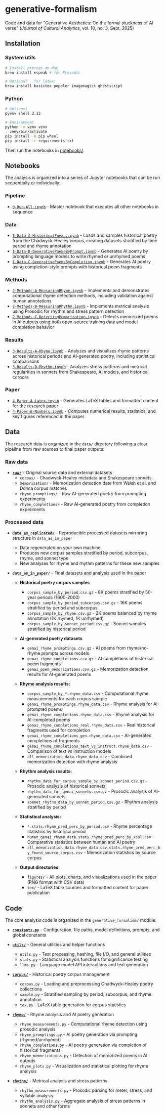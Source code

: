 # generative-formalism

Code and data for "Generative Aesthetics: On the formal stuckness of AI verse" (_Journal of Cultural Analytics_, vol. 10, no. 3, Sept. 2025)


## Installation

### System utils

```bash
# Install prereqs on Mac
brew install espeak # for Prosodic

# Optional - for latex:
brew install basictex poppler imagemagick ghostscript 
```


### Python

```bash
# Optional
pyenv shell 3.12

# Environment
python -m venv venv
. venv/bin/activate
pip install -U pip wheel
pip install -r requirements.txt
```

Then run the notebooks in [notebooks/](notebooks).


## Notebooks

The analysis is organized into a series of Jupyter notebooks that can be run sequentially or individually:

### Pipeline

- [`0-Run-All.ipynb`](notebooks/0-Run-All.ipynb) - Master notebook that executes all other notebooks in sequence

### Data

- [`1-Data-A-HistoricalPoems.ipynb`](notebooks/1-Data-A-HistoricalPoems.ipynb) - Loads and samples historical poetry from the Chadwyck-Healey corpus, creating datasets stratified by time period and rhyme annotation
- [`1-Data-B-GenerativePoemsByPrompt.ipynb`](notebooks/1-Data-B-GenerativePoemsByPrompt.ipynb) - Generates AI poetry by prompting language models to write rhymed or unrhymed poems
- [`1-Data-C-GenerativePoemsByCompletion.ipynb`](notebooks/1-Data-C-GenerativePoemsByCompletion.ipynb) - Generates AI poetry using completion-style prompts with historical poem fragments

### Methods

- [`2-Methods-A-MeasuringRhyme.ipynb`](notebooks/2-Methods-A-MeasuringRhyme.ipynb) - Implements and demonstrates computational rhyme detection methods, including validation against human annotations
- [`2-Methods-B-MeasuringRhythm.ipynb`](notebooks/2-Methods-B-MeasuringRhythm.ipynb) - Implements metrical analysis using Prosodic for rhythm and stress pattern detection
- [`2-Methods-C-DetectingMemorization.ipynb`](notebooks/2-Methods-C-DetectingMemorization.ipynb) - Detects memorized poems in AI outputs using both open-source training data and model completion behavior

### Results

- [`3-Results-A-Rhyme.ipynb`](notebooks/3-Results-A-Rhyme.ipynb) - Analyzes and visualizes rhyme patterns across historical periods and AI-generated poetry, including statistical comparisons
- [`3-Results-B-Rhythm.ipynb`](notebooks/3-Results-B-Rhythm.ipynb) - Analyzes stress patterns and metrical regularities in sonnets from Shakespeare, AI models, and historical corpora

### Paper

- [`4-Paper-A-Latex.ipynb`](notebooks/4-Paper-A-Latex.ipynb) - Generates LaTeX tables and formatted content for the research paper
- [`4-Paper-B-Numbers.ipynb`](notebooks/4-Paper-B-Numbers.ipynb) - Computes numerical results, statistics, and key figures referenced in the paper



## Data

The research data is organized in the `data/` directory following a clear pipeline from raw sources to final paper outputs:

### Raw data

- **[`raw/`](data/raw/)** - Original source data and external datasets
  - `corpus/` - Chadwyck-Healey metadata and Shakespeare sonnets
  - `memorization/` - Memorization detection data from Walsh et al. and Dolma corpus matches
  - `rhyme_promptings/` - Raw AI-generated poetry from prompting experiments
  - `rhyme_completions/` - Raw AI-generated poetry from completion experiments

### Processed data

- **[`data_as_replicated/`](data/data_as_replicated/)** - Reproducible processed datasets mirroring structure in `data_as_in_paper`
  - Data regenerated on your own machine
  - Produces new corpus samples stratified by period, subcorpus, rhyme, and sonnet type
  - New analyses for rhyme and rhythm patterns for these new samples

- **[`data_as_in_paper/`](data/data_as_in_paper/)** - Final datasets and analysis used in the paper

  * **Historical poetry corpus samples**
    - `corpus_sample_by_period.csv.gz` - 8K poems stratified by 50-year periods (1600-2000)
    - `corpus_sample_by_period_subcorpus.csv.gz` - 16K poems stratified by period and subcorpus
    - `corpus_sample_by_rhyme.csv.gz` - 2K poems balanced by rhyme annotation (1K rhymed, 1K unrhymed)
    - `corpus_sample_by_sonnet_period.csv.gz` - Sonnet samples stratified by historical period

  * **AI-generated poetry datasets**
    - `genai_rhyme_promptings.csv.gz` - AI poems from rhyme/no-rhyme prompts across models
    - `genai_rhyme_completions.csv.gz` - AI completions of historical poem fragments
    - `genai_poem_memorizations.csv.gz` - Memorization detection results for AI-generated poems

  * **Rhyme analysis results:**
    - `corpus_sample_by_*.rhyme_data.csv` - Computational rhyme measurements for each corpus sample
    - `genai_rhyme_promptings.rhyme_data.csv` - Rhyme analysis for AI-prompted poems
    - `genai_rhyme_completions.rhyme_data.csv` - Rhyme analysis for AI-completed poems
    - `genai_rhyme_completions_real.rhyme_data.csv` - Real historical fragments used for completion
    - `genai_rhyme_completions_gen.rhyme_data.csv` - AI-generated completions of fragments
    - `genai_rhyme_completions_text_vs_instruct.rhyme_data.csv` - Comparison of text vs instruction models
    - `all_memorization_data.rhyme_data.csv` - Combined memorization detection with rhyme analysis

  * **Rhythm analysis results:**
    - `rhythm_data_for_corpus_sample_by_sonnet_period.csv.gz` - Prosodic analysis of historical sonnets
    - `rhythm_data_for_genai_sonnets.csv.gz` - Prosodic analysis of AI-generated sonnets
    - `sonnet_rhythm_data_by_sonnet_period.csv.gz` - Rhythm analysis stratified by period

  * **Statistical analysis:**
    - `*.stats.rhyme_pred_perc_by_period.csv` - Rhyme percentage statistics by historical period
    - `human_genai_rhyme_data.stats.rhyme_pred_perc_by_xcol.csv` - Comparative statistics between human and AI poetry
    - `all_memorization_data.rhyme_data.csv.stats.rhyme_pred_perc_by_found_source_corpus.csv` - Memorization statistics by source corpus

  * **Output directories:**
    - `figures/` - All plots, charts, and visualizations used in the paper (PNG format with CSV data)
    - `tex/` - LaTeX table sources and formatted content for paper publication


## Code

The core analysis code is organized in the `generative_formalism/` module:

- **[`constants.py`](generative_formalism/constants.py)** - Configuration, file paths, model definitions, prompts, and global constants
- **[`utils/`](generative_formalism/utils/)** - General utilities and helper functions
  - `utils.py` - Text processing, hashing, file I/O, and general utilities  
  - `stats.py` - Statistical analysis functions for significance testing
  - `llms.py` - Language model API interactions and text generation

- **[`corpus/`](generative_formalism/corpus/)** - Historical poetry corpus management
  - `corpus.py` - Loading and preprocessing Chadwyck-Healey poetry collections
  - `sample.py` - Stratified sampling by period, subcorpus, and rhyme annotation
  - `tex.py` - LaTeX table generation for corpus statistics

- **[`rhyme/`](generative_formalism/rhyme/)** - Rhyme analysis and AI poetry generation
  - `rhyme_measurements.py` - Computational rhyme detection using prosodic analysis
  - `rhyme_promptings.py` - AI poetry generation via prompting (rhymed/unrhymed)
  - `rhyme_completions.py` - AI poetry generation via completion of historical fragments
  - `rhyme_memorizations.py` - Detection of memorized poems in AI outputs
  - `rhyme_plots.py` - Visualization and statistical plotting for rhyme analysis

- **[`rhythm/`](generative_formalism/rhythm/)** - Metrical analysis and stress patterns
  - `rhythm_measurements.py` - Prosodic parsing for meter, stress, and syllable analysis
  - `rhythm_analysis.py` - Aggregate analysis of stress patterns in sonnets and other forms
